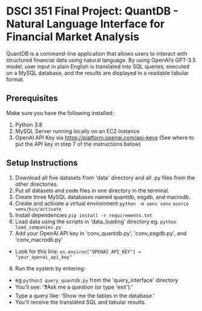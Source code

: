 # DSCI 351 Final Project: QuantDB - Natural Language Interface for Financial Market Analysis

QuantDB is a command-line application that allows users to interact with structured financial data using natural language. By using OpenAI’s GPT-3.5 model, user input in plain English is translated into SQL queries, executed on a MySQL database, and the results are displayed in a readable tabular format.

## Prerequisites
Make sure you have the following installed:
1. Python 3.8
2. MySQL Server running locally on an EC2 Instance
3. OpenAI API Key via https://platform.openai.com/api-keys (See where to put the API key in step 7 of the instructions below)

## Setup Instructions
1. Download all five datasets from 'data' directory and all .py files from the other directories.
2. Put all datasets and code files in one directory in the terminal.
3. Create three MySQL databases named quantdb, esgdb, and macrodb.
4. Create and activate a virtual environment
`python -m venv venv`
`source venv/bin/activate`
5. Install dependencies
`pip install -r requirements.txt`
6. Load data using the scripts in 'data_loading' directory
eg. `python load_companies.py`
7. Add your OpenAI API key in 'conv_quantdb.py', 'conv_esgdb.py', and 'conv_macrodb.py'
- Look for this line: `os.environ["OPENAI_API_KEY"] = "your_openai_api_key"`
8. Run the system by entering:
- eg.`python3 query_quantdb.py` from the 'query_interface' directory
- You'll see: '❓Ask me a question (or type 'exit'):'
- Type a query like: 'Show me the tables in the database.'
- You'll receive the translated SQL and tabular results.
